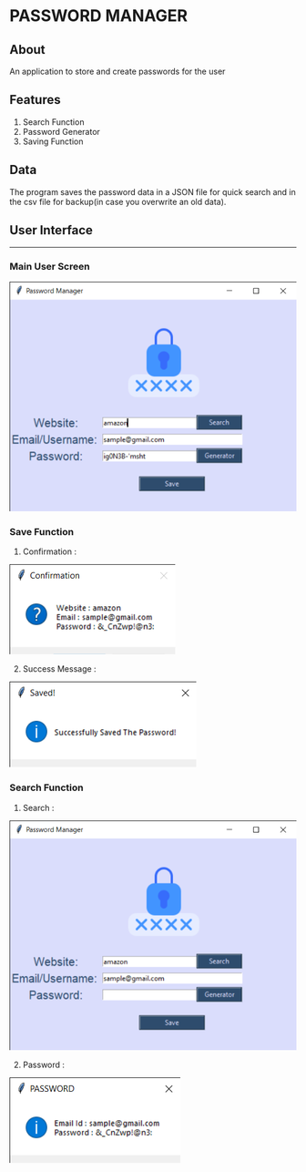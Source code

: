 # PASSWORD MANAGER

## About
An application to store and create passwords for the user


## Features

1. Search Function 
2. Password Generator 
3. Saving Function

## Data 
The program saves the password data in a JSON file for quick search 
and in the csv file for backup(in case you overwrite an old data).  

 
## User Interface 
<hr> 

### Main User Screen 
<img src="imgs/Password Manager.png">

### Save Function 

1. Confirmation :

<img src="imgs/saving/Password Manager 03-02-2022 22_23_51.png">

2. Success Message : 

<img src="imgs/saving/Password Manager 03-02-2022 22_23_55.png">

### Search Function 
1. Search :

<img src="imgs/search/Password Manager 03-02-2022 22_24_48.png">

2. Password  : 

<img src="imgs/search/Password Manager 03-02-2022 22_24_53.png">


 










